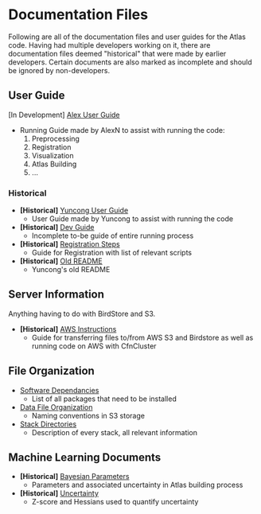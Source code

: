 # Documentation Files
 Following are all of the documentation files and user guides for the Atlas code. Having had multiple developers working on it, there are documentation files deemed "historical" that were made by earlier developers. Certain documents are also marked as incomplete and should be ignored by non-developers.

## User Guide
[In Development] [Alex User Guide](RunningFiles.md)
  - Running Guide made by AlexN to assist with running the code:
     1. Preprocessing
     2. Registration
     3. Visualization
     4. Atlas Building
     5. ...

### Historical
- **[Historical]** [Yuncong User Guide](User%20Manuals/UserGuide.md)
  - User Guide made by Yuncong to assist with running the code
- **[Historical]** [Dev Guide](DeveloperGuide.md)
  - Incomplete to-be guide of entire running process
- **[Historical]** [Registration Steps](Analysis.md)
  - Guide for Registration with list of relevant scripts
- **[Historical]** [Old README](old_readme.md)
  - Yuncong's old README

## Server Information
Anything having to do with BirdStore and S3.
- **[Historical]** [AWS Instructions](writeup/AWS_instruction.md)
  - Guide for transferring files to/from AWS S3 and Birdstore as well as running code on AWS with CfnCluster

## File Organization
- [Software Dependancies](dependancies.md)
  - List of all packages that need to be installed 
- [Data File Organization](writeup/S3_file_organization.md)
  - Naming conventions in S3 storage
- [Stack Directories](Brain_stack_directories.md)
  - Description of every stack, all relevant information

## Machine Learning Documents
- **[Historical]** [Bayesian Parameters](writeup/bayesian.md)
  - Parameters and associated uncertainty in Atlas building process
- **[Historical]** [Uncertainty](writeup/zscore_hessian.md)
  - Z-score and Hessians used to quantify uncertainty
